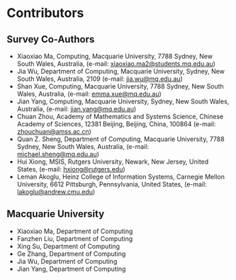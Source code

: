 # Contributors

## Survey Co-Authors
- Xiaoxiao Ma, Computing, Macquarie University, 7788 Sydney, New South Wales, Australia, (e-mail: xiaoxiao.ma2@students.mq.edu.au)  
- Jia Wu, Department of Computing, Macquarie University, Sydney, New South Wales, Australia, 2109 (e-mail: jia.wu@mq.edu.au)  
- Shan Xue, Computing, Macquarie University, 7788 Sydney, New South Wales, Australia, (e-mail: emma.xue@mq.edu.au)  
- Jian Yang, Computing, Macquarie University, Sydney, New South Wales, Australia, (e-mail: jian.yang@mq.edu.au)  
- Chuan Zhou, Academy of Mathematics and Systems Science, Chinese Academy of Sciences, 12381 Beijing, Beijing, China, 100864 (e-mail: zhouchuan@amss.ac.cn)  
- Quan Z. Sheng, Department of Computing, Macquarie University, 7788 Sydney, New South Wales, Australia, (e-mail: michael.sheng@mq.edu.au)  
- Hui Xiong, MSIS, Rutgers University, Newark, New Jersey, United States, (e-mail: hxiong@rutgers.edu)  
- Leman Akoglu, Heinz College of Information Systems, Carnegie Mellon University, 6612 Pittsburgh, Pennsylvania, United States, (e-mail: lakoglu@andrew.cmu.edu)

## Macquarie University
- Xiaoxiao Ma, Department of Computing
- Fanzhen Liu, Department of Computing
- Xing Su, Department of Computing
- Ge Zhang, Department of Computing
- Jia Wu, Department of Computing
- Jian Yang, Department of Computing
